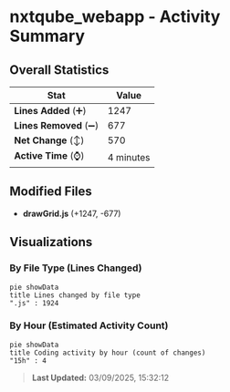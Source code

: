 # nxtqube_webapp - Activity Summary 

## Overall Statistics

| Stat                   | Value                                                             |
| ---------------------- | ----------------------------------------------------------------- |
| **Lines Added** (➕)   | 1247                                          |
| **Lines Removed** (➖) | 677                                        |
| **Net Change** (↕)    | 570                |
| **Active Time** (⌚)   | 4 minutes |


## Modified Files
- **drawGrid.js** (+1247, -677)

## Visualizations

### By File Type (Lines Changed)

```mermaid
pie showData
title Lines changed by file type
".js" : 1924
```

### By Hour (Estimated Activity Count)

```mermaid
pie showData
title Coding activity by hour (count of changes)
"15h" : 4
```


> **Last Updated:** 03/09/2025, 15:32:12